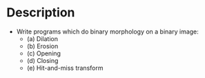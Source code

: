 # Description

* Write programs which do binary morphology on a binary image:
  * (a) Dilation
  * (b) Erosion
  * (c) Opening
  * (d) Closing
  * (e) Hit-and-miss transform
